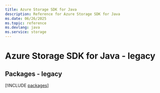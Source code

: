 ```yaml
---
title: Azure Storage SDK for Java
description: Reference for Azure Storage SDK for Java
ms.date: 06/26/2025
ms.topic: reference
ms.devlang: java
ms.service: storage
---
```

# Azure Storage SDK for Java - legacy
## Packages - legacy
[!INCLUDE [packages](storage-index.md)]